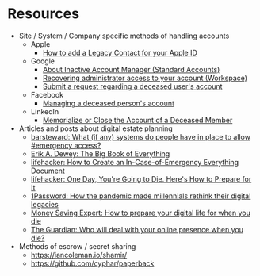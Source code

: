 # Resources

- Site / System / Company specific methods of handling accounts
  - Apple
    - [How to add a Legacy Contact for your Apple ID](https://support.apple.com/en-gb/HT212360)
  - Google
    - [About Inactive Account Manager (Standard Accounts)](https://support.google.com/accounts/answer/3036546?sjid=14186518832435551520-EU)
    - [Recovering administrator access to your account (Workspace)](https://support.google.com/a/answer/33561?hl=en&fl=1&sjid=6695631014854996610-NA)
    - [Submit a request regarding a deceased user's account](https://support.google.com/accounts/troubleshooter/6357590?hl=en)
  - Facebook
    - [Managing a deceased person's account](https://www.facebook.com/help/275013292838654/?helpref=uf_share)
  - LinkedIn
    - [Memorialize or Close the Account of a Deceased Member](https://www.linkedin.com/help/linkedin/answer/a1336663)
- Articles and posts about digital estate planning
  - [barsteward: What (if any) systems do people have in place to allow #emergency access?](https://infosec.exchange/@barsteward/110266827184302453)
  - [Erik A. Dewey: The Big Book of Everything](http://www.erikdewey.com/bigbook.htm)
  - [lifehacker: How to Create an In-Case-of-Emergency Everything Document](https://lifehacker.com/how-to-create-an-in-case-of-emergency-everything-docume-5817021)
  - [lifehacker: One Day, You're Going to Die. Here's How to Prepare for It](https://lifehacker.com/one-day-youre-going-to-die-heres-how-to-prepare-for-i-5992722)
  - [1Password: How the pandemic made millennials rethink their digital legacies](https://blog.1password.com/wills-digital-estate-planning-millennials-survey/)
  - [Money Saving Expert: How to prepare your digital life for when you die](https://www.moneysavingexpert.com/team-blog/2022/03/how-to-prepare-your-digital-life-for-when-you-die/)
  - [The Guardian: Who will deal with your online presence when you die?](https://www.theguardian.com/media/2021/apr/11/who-will-deal-with-your-online-presence-when-you-die-how-to-create-a-digital-will)
- Methods of escrow / secret sharing
  - https://iancoleman.io/shamir/
  - https://github.com/cyphar/paperback


